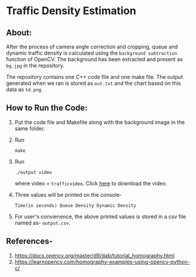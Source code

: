 # Traffic Density Estimation

## About:
After the process of camera angle correction and cropping, queue and dynamic traffic density is calculated using the ```background subtraction``` function of OpenCV. The background has been extracted and present as ```bg.jpg``` in the repository.

The repository contains one C++ code file and one make file. The output generated when we ran is stored as ```out.txt``` and the chart based on this data as ```td.png```.


## How to Run the Code:
1. Put the code file and Makefile along with the background image in the same folder.
2. Run 
    ```
    make
    ```
3. Run 
    ```
    ./output video
    ``` 
    where video = ```trafficvideo```. Click [here](https://drive.google.com/file/d/13iUkmyZhoXvO_P2lAk-7QpZUmcrRF2tS/view?usp=sharing) to download the video.

4. Three values will be printed on the console- 
    ```
    Time(in seconds) Queue Density Dynamic Density
    ```
5. For user's convienence, the above printed values is stored in a csv file named as- ```output.csv```.

## References-
1. https://docs.opencv.org/master/d9/dab/tutorial_homography.html
2. https://learnopencv.com/homography-examples-using-opencv-python-c/





